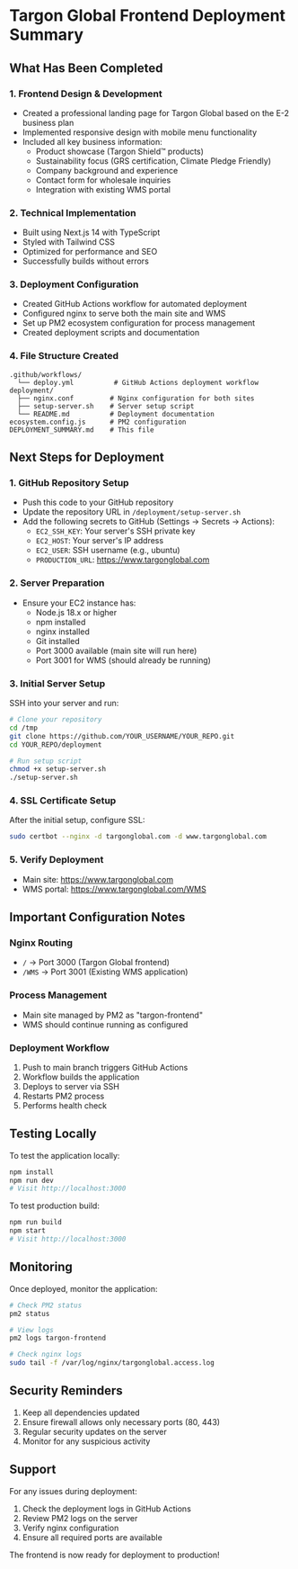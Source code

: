 # Targon Global Frontend Deployment Summary

## What Has Been Completed

### 1. **Frontend Design & Development**
- Created a professional landing page for Targon Global based on the E-2 business plan
- Implemented responsive design with mobile menu functionality
- Included all key business information:
  - Product showcase (Targon Shield™ products)
  - Sustainability focus (GRS certification, Climate Pledge Friendly)
  - Company background and experience
  - Contact form for wholesale inquiries
  - Integration with existing WMS portal

### 2. **Technical Implementation**
- Built using Next.js 14 with TypeScript
- Styled with Tailwind CSS
- Optimized for performance and SEO
- Successfully builds without errors

### 3. **Deployment Configuration**
- Created GitHub Actions workflow for automated deployment
- Configured nginx to serve both the main site and WMS
- Set up PM2 ecosystem configuration for process management
- Created deployment scripts and documentation

### 4. **File Structure Created**
```
.github/workflows/
  └── deploy.yml          # GitHub Actions deployment workflow
deployment/
  ├── nginx.conf         # Nginx configuration for both sites
  ├── setup-server.sh    # Server setup script
  └── README.md          # Deployment documentation
ecosystem.config.js      # PM2 configuration
DEPLOYMENT_SUMMARY.md    # This file
```

## Next Steps for Deployment

### 1. **GitHub Repository Setup**
- Push this code to your GitHub repository
- Update the repository URL in `/deployment/setup-server.sh`
- Add the following secrets to GitHub (Settings → Secrets → Actions):
  - `EC2_SSH_KEY`: Your server's SSH private key
  - `EC2_HOST`: Your server's IP address
  - `EC2_USER`: SSH username (e.g., ubuntu)
  - `PRODUCTION_URL`: https://www.targonglobal.com

### 2. **Server Preparation**
- Ensure your EC2 instance has:
  - Node.js 18.x or higher
  - npm installed
  - nginx installed
  - Git installed
  - Port 3000 available (main site will run here)
  - Port 3001 for WMS (should already be running)

### 3. **Initial Server Setup**
SSH into your server and run:
```bash
# Clone your repository
cd /tmp
git clone https://github.com/YOUR_USERNAME/YOUR_REPO.git
cd YOUR_REPO/deployment

# Run setup script
chmod +x setup-server.sh
./setup-server.sh
```

### 4. **SSL Certificate Setup**
After the initial setup, configure SSL:
```bash
sudo certbot --nginx -d targonglobal.com -d www.targonglobal.com
```

### 5. **Verify Deployment**
- Main site: https://www.targonglobal.com
- WMS portal: https://www.targonglobal.com/WMS

## Important Configuration Notes

### Nginx Routing
- `/` → Port 3000 (Targon Global frontend)
- `/WMS` → Port 3001 (Existing WMS application)

### Process Management
- Main site managed by PM2 as "targon-frontend"
- WMS should continue running as configured

### Deployment Workflow
1. Push to main branch triggers GitHub Actions
2. Workflow builds the application
3. Deploys to server via SSH
4. Restarts PM2 process
5. Performs health check

## Testing Locally

To test the application locally:
```bash
npm install
npm run dev
# Visit http://localhost:3000
```

To test production build:
```bash
npm run build
npm start
# Visit http://localhost:3000
```

## Monitoring

Once deployed, monitor the application:
```bash
# Check PM2 status
pm2 status

# View logs
pm2 logs targon-frontend

# Check nginx logs
sudo tail -f /var/log/nginx/targonglobal.access.log
```

## Security Reminders

1. Keep all dependencies updated
2. Ensure firewall allows only necessary ports (80, 443)
3. Regular security updates on the server
4. Monitor for any suspicious activity

## Support

For any issues during deployment:
1. Check the deployment logs in GitHub Actions
2. Review PM2 logs on the server
3. Verify nginx configuration
4. Ensure all required ports are available

The frontend is now ready for deployment to production!